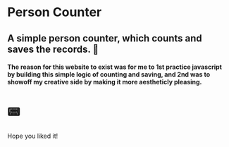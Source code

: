 # Person Counter  

## A simple person counter, which counts and saves the records.  🎰

#### The reason for this website to exist was for me to 1st practice javascript by building this simple logic of counting and saving, and 2nd was to showoff my creative side by making it more aestheticly pleasing. 

# 📟  

Hope you liked it!